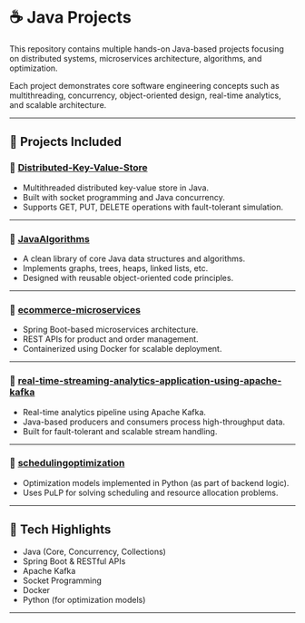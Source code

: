 # ☕ Java Projects

This repository contains multiple hands-on Java-based projects focusing on distributed systems, microservices architecture, algorithms, and optimization.

Each project demonstrates core software engineering concepts such as multithreading, concurrency, object-oriented design, real-time analytics, and scalable architecture.

---

## 📁 Projects Included

### 🔹 [Distributed-Key-Value-Store](https://github.com/vinaybudideti/JavaProjects/tree/main/DistributedKeyValueStore)
- Multithreaded distributed key-value store in Java.
- Built with socket programming and Java concurrency.
- Supports GET, PUT, DELETE operations with fault-tolerant simulation.

---

### 🔹 [JavaAlgorithms](https://github.com/vinaybudideti/JavaProjects/tree/main/JavaAlgorithms)
- A clean library of core Java data structures and algorithms.
- Implements graphs, trees, heaps, linked lists, etc.
- Designed with reusable object-oriented code principles.

---

### 🔹 [ecommerce-microservices](https://github.com/vinaybudideti/JavaProjects/tree/main/ecommerce_microservices)
- Spring Boot-based microservices architecture.
- REST APIs for product and order management.
- Containerized using Docker for scalable deployment.

---

### 🔹 [real-time-streaming-analytics-application-using-apache-kafka](https://github.com/vinaybudideti/JavaProjects/tree/main/realtime-streaming-analytics-application)
- Real-time analytics pipeline using Apache Kafka.
- Java-based producers and consumers process high-throughput data.
- Built for fault-tolerant and scalable stream handling.

---

### 🔹 [schedulingoptimization](https://github.com/vinaybudideti/JavaProjects/tree/main/schedulingoptimization)
- Optimization models implemented in Python (as part of backend logic).
- Uses PuLP for solving scheduling and resource allocation problems.

---

## 🚀 Tech Highlights

- Java (Core, Concurrency, Collections)
- Spring Boot & RESTful APIs
- Apache Kafka
- Socket Programming
- Docker
- Python (for optimization models)

---


